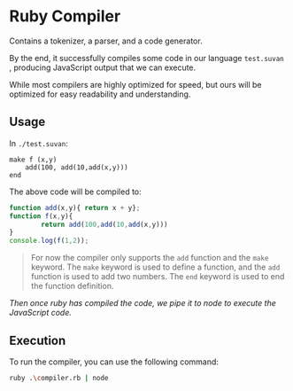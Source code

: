 # Ruby Compiler

Contains a tokenizer, a parser, and a code generator.

By the end, it successfully compiles some code in our language `test.suvan`
, producing JavaScript output that we can execute. 

While most compilers are highly optimized for speed, but ours will be optimized for easy readability and understanding.


## Usage

In `./test.suvan`:
```text
make f (x,y)
    add(100, add(10,add(x,y)))
end
```

The above code will be compiled to:

```javascript
function add(x,y){ return x + y};
function f(x,y){
        return add(100,add(10,add(x,y)))
}
console.log(f(1,2));
```

> For now the compiler only supports the `add` function and the `make` keyword.
> The `make` keyword is used to define a function, and the `add` function is used to add two numbers.
> The `end` keyword is used to end the function definition.

*Then once ruby has compiled the code, we pipe it to node to execute the JavaScript code.*

## Execution

To run the compiler, you can use the following command:

```bash
ruby .\compiler.rb | node
```
